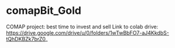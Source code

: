 # comapBit_Gold
COMAP project: best time to invest and sell
Link to colab drive: https://drive.google.com/drive/u/0/folders/1wTwBbFO7-aJ4KkdbS-tQhDKBZk7brZ0_
